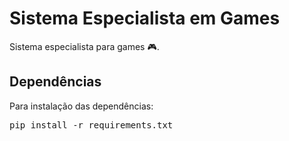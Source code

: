 # Sistema Especialista em Games
Sistema especialista para games 🎮.


## Dependências
Para instalação das dependências:
<pre>pip install -r requirements.txt</pre>
